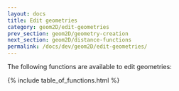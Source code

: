 ```yaml
---
layout: docs
title: Edit geometries
category: geom2D/edit-geometries
prev_section: geom2D/geometry-creation
next_section: geom2D/distance-functions
permalink: /docs/dev/geom2D/edit-geometries/
---
```


The following functions are available to edit geometries:

{% include table_of_functions.html %}
